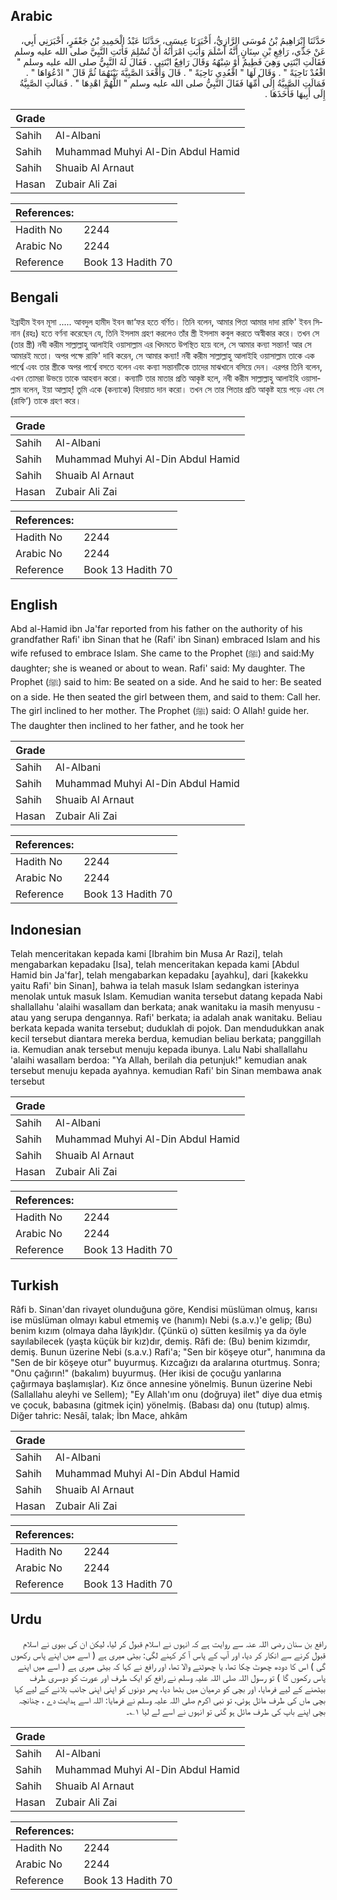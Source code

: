 ## Arabic


<div dir="rtl" lang="ar" style={{fontSize:'larger',backgroundColor:'#f8f9fa',padding:20}}>
حَدَّثَنَا إِبْرَاهِيمُ بْنُ مُوسَى الرَّازِيُّ، أَخْبَرَنَا عِيسَى، حَدَّثَنَا عَبْدُ الْحَمِيدِ بْنُ جَعْفَرٍ، أَخْبَرَنِي أَبِي، عَنْ جَدِّي، رَافِعِ بْنِ سِنَانٍ أَنَّهُ أَسْلَمَ وَأَبَتِ امْرَأَتُهُ أَنْ تُسْلِمَ فَأَتَتِ النَّبِيَّ صلى الله عليه وسلم فَقَالَتِ ابْنَتِي وَهِيَ فَطِيمٌ أَوْ شِبْهُهُ وَقَالَ رَافِعٌ ابْنَتِي ‏.‏ فَقَالَ لَهُ النَّبِيُّ صلى الله عليه وسلم ‏"‏ اقْعُدْ نَاحِيَةً ‏"‏ ‏.‏ وَقَالَ لَهَا ‏"‏ اقْعُدِي نَاحِيَةً ‏"‏ ‏.‏ قَالَ وَأَقْعَدَ الصَّبِيَّةَ بَيْنَهُمَا ثُمَّ قَالَ ‏"‏ ادْعُوَاهَا ‏"‏ ‏.‏ فَمَالَتِ الصَّبِيَّةُ إِلَى أُمِّهَا فَقَالَ النَّبِيُّ صلى الله عليه وسلم ‏"‏ اللَّهُمَّ اهْدِهَا ‏"‏ ‏.‏ فَمَالَتِ الصَّبِيَّةُ إِلَى أَبِيهَا فَأَخَذَهَا ‏.‏
</div>
<div style={{backgroundColor:'#f8f9fa',padding:20, marginBottom: 10}}><table> <thead> <tr> <th>Grade</th> <th></th> </tr> </thead> <tbody> <tr><td>Sahih</td><td>Al-Albani</td></tr><tr><td>Sahih</td><td>Muhammad Muhyi Al-Din Abdul Hamid</td></tr><tr><td>Sahih</td><td>Shuaib Al Arnaut</td></tr><tr><td>Hasan</td><td>Zubair Ali Zai</td></tr></tbody></table><table> <thead> <tr> <th>References:</th> <th></th> </tr> </thead> <tbody><tr><td>Hadith No</td><td>2244</td></tr><tr><td>Arabic No</td><td>2244</td></tr><tr><td>Reference</td><td>Book 13 Hadith 70</td></tr></tbody></table></div>

## Bengali


<div dir="ltr" lang="bn" style={{fontSize:'larger',backgroundColor:'#f8f9fa',padding:20}}>
ইব্রাহীম ইবন মূসা ..... আবদুল হামীদ ইবন জা‘ফর হতে বর্ণিত। তিনি বলেন, আমার পিতা আমার দাদা রাফি' ইবন সিনান (রহঃ) হতে বর্ণনা করেছেন যে, তিনি ইসলাম গ্রহণ করলেও তাঁর স্ত্রী ইসলাম কবুল করতে অস্বীকার করে। তখন সে (তার স্ত্রী) নবী করীম সাল্লাল্লাহু আলাইহি ওয়াসাল্লাম এর খিদমতে উপস্থিত হয়ে বলে, সে আমার কন্যা সন্তান! আর সে আমারই মতো। অপর পক্ষে রাফি' দাবি করেন, সে আমার কন্যা! নবী করীম সাল্লাল্লাহু আলাইহি ওয়াসাল্লাম তাকে এক পার্শ্বে এবং তার স্ত্রীকে অপর পার্শ্বে বসতে বলেন এবং কন্যা সন্তানটিকে তাদের মাঝখানে বসিয়ে দেন। এরপর তিনি বলেন, এখন তোমরা উভয়ে তাকে আহবান করো। কন্যাটি তার মাতার প্রতি আকৃষ্ট হলে, নবী করীম সাল্লাল্লাহু আলাইহি ওয়াসাল্লাম বলেন, ইয়া আল্লাহ্! তুমি একে (কন্যাকে) হিদায়াত দান করো। তখন সে তার পিতার প্রতি আকৃষ্ট হয়ে পড়ে এবং সে (রাফি‘) তাকে গ্রহণ করে।
</div>
<div style={{backgroundColor:'#f8f9fa',padding:20, marginBottom: 10}}><table> <thead> <tr> <th>Grade</th> <th></th> </tr> </thead> <tbody> <tr><td>Sahih</td><td>Al-Albani</td></tr><tr><td>Sahih</td><td>Muhammad Muhyi Al-Din Abdul Hamid</td></tr><tr><td>Sahih</td><td>Shuaib Al Arnaut</td></tr><tr><td>Hasan</td><td>Zubair Ali Zai</td></tr></tbody></table><table> <thead> <tr> <th>References:</th> <th></th> </tr> </thead> <tbody><tr><td>Hadith No</td><td>2244</td></tr><tr><td>Arabic No</td><td>2244</td></tr><tr><td>Reference</td><td>Book 13 Hadith 70</td></tr></tbody></table></div>

## English


<div dir="ltr" lang="en" style={{fontSize:'larger',backgroundColor:'#f8f9fa',padding:20}}>
Abd al-Hamid ibn Ja'far reported from his father on the authority of his grandfather Rafi' ibn Sinan that he (Rafi' ibn Sinan) embraced Islam and his wife refused to embrace Islam. She came to the Prophet (ﷺ) and said:My daughter; she is weaned or about to wean. Rafi' said: My daughter. The Prophet (ﷺ) said to him: Be seated on a side. And he said to her: Be seated on a side. He then seated the girl between them, and said to them: Call her. The girl inclined to her mother. The Prophet (ﷺ) said: O Allah! guide her. The daughter then inclined to her father, and he took her
</div>
<div style={{backgroundColor:'#f8f9fa',padding:20, marginBottom: 10}}><table> <thead> <tr> <th>Grade</th> <th></th> </tr> </thead> <tbody> <tr><td>Sahih</td><td>Al-Albani</td></tr><tr><td>Sahih</td><td>Muhammad Muhyi Al-Din Abdul Hamid</td></tr><tr><td>Sahih</td><td>Shuaib Al Arnaut</td></tr><tr><td>Hasan</td><td>Zubair Ali Zai</td></tr></tbody></table><table> <thead> <tr> <th>References:</th> <th></th> </tr> </thead> <tbody><tr><td>Hadith No</td><td>2244</td></tr><tr><td>Arabic No</td><td>2244</td></tr><tr><td>Reference</td><td>Book 13 Hadith 70</td></tr></tbody></table></div>

## Indonesian


<div dir="ltr" lang="id" style={{fontSize:'larger',backgroundColor:'#f8f9fa',padding:20}}>
Telah menceritakan kepada kami [Ibrahim bin Musa Ar Razi], telah mengabarkan kepadaku [Isa], telah menceritakan kepada kami [Abdul Hamid bin Ja'far], telah mengabarkan kepadaku [ayahku], dari [kakekku yaitu Rafi' bin Sinan], bahwa ia telah masuk Islam sedangkan isterinya menolak untuk masuk Islam. Kemudian wanita tersebut datang kepada Nabi shallallahu 'alaihi wasallam dan berkata; anak wanitaku ia masih menyusu -atau yang serupa dengannya. Rafi' berkata; ia adalah anak wanitaku. Beliau berkata kepada wanita tersebut; duduklah di pojok. Dan mendudukkan anak kecil tersebut diantara mereka berdua, kemudian beliau berkata; panggillah ia. Kemudian anak tersebut menuju kepada ibunya. Lalu Nabi shallallahu 'alaihi wasallam berdoa: "Ya Allah, berilah dia petunjuk!" kemudian anak tersebut menuju kepada ayahnya. kemudian Rafi' bin Sinan membawa anak tersebut
</div>
<div style={{backgroundColor:'#f8f9fa',padding:20, marginBottom: 10}}><table> <thead> <tr> <th>Grade</th> <th></th> </tr> </thead> <tbody> <tr><td>Sahih</td><td>Al-Albani</td></tr><tr><td>Sahih</td><td>Muhammad Muhyi Al-Din Abdul Hamid</td></tr><tr><td>Sahih</td><td>Shuaib Al Arnaut</td></tr><tr><td>Hasan</td><td>Zubair Ali Zai</td></tr></tbody></table><table> <thead> <tr> <th>References:</th> <th></th> </tr> </thead> <tbody><tr><td>Hadith No</td><td>2244</td></tr><tr><td>Arabic No</td><td>2244</td></tr><tr><td>Reference</td><td>Book 13 Hadith 70</td></tr></tbody></table></div>

## Turkish


<div dir="ltr" lang="tr" style={{fontSize:'larger',backgroundColor:'#f8f9fa',padding:20}}>
Râfi b. Sinan'dan rivayet olunduğuna göre, Kendisi müslüman olmuş, karısı ise müslüman olmayı kabul etmemiş ve (hanım)ı Nebi (s.a.v.)'e gelip; (Bu) benim kızım (olmaya daha lâyık)dır. (Çünkü o) sütten kesilmiş ya da öyle sayılabilecek (yaşta küçük bir kız)dır, demiş. Râfi de: (Bu) benim kizımdır, demiş. Bunun üzerine Nebi (s.a.v.) Rafi'a; "Sen bir köşeye otur", hanımına da "Sen de bir köşeye otur" buyurmuş. Kızcağızı da aralarına oturtmuş. Sonra; "Onu çağırın!" (bakalım) buyurmuş. (Her ikisi de çocuğu yanlarına çağırmaya başlamışlar). Kız önce annesine yönelmiş. Bunun üzerine Nebi (Sallallahu aleyhi ve Sellem); "Ey Allah'ım onu (doğruya) ilet" diye dua etmiş ve çocuk, babasına (gitmek için) yönelmiş. (Babası da) onu (tutup) almış. Diğer tahric: Nesâî, talak; İbn Mace, ahkâm
</div>
<div style={{backgroundColor:'#f8f9fa',padding:20, marginBottom: 10}}><table> <thead> <tr> <th>Grade</th> <th></th> </tr> </thead> <tbody> <tr><td>Sahih</td><td>Al-Albani</td></tr><tr><td>Sahih</td><td>Muhammad Muhyi Al-Din Abdul Hamid</td></tr><tr><td>Sahih</td><td>Shuaib Al Arnaut</td></tr><tr><td>Hasan</td><td>Zubair Ali Zai</td></tr></tbody></table><table> <thead> <tr> <th>References:</th> <th></th> </tr> </thead> <tbody><tr><td>Hadith No</td><td>2244</td></tr><tr><td>Arabic No</td><td>2244</td></tr><tr><td>Reference</td><td>Book 13 Hadith 70</td></tr></tbody></table></div>

## Urdu


<div dir="rtl" lang="ur" style={{fontSize:'larger',backgroundColor:'#f8f9fa',padding:20}}>
رافع بن سنان رضی اللہ عنہ سے روایت ہے کہ انہوں نے اسلام قبول کر لیا، لیکن ان کی بیوی نے اسلام قبول کرنے سے انکار کر دیا، اور آپ کے پاس آ کر کہنے لگی: بیٹی میری ہے ( اسے میں اپنے پاس رکھوں گی ) اس کا دودھ چھوٹ چکا تھا، یا چھوٹنے والا تھا، اور رافع نے کہا کہ بیٹی میری ہے ( اسے میں اپنے پاس رکھوں گا ) تو رسول اللہ صلی اللہ علیہ وسلم نے رافع کو ایک طرف اور عورت کو دوسری طرف بیٹھنے کے لیے فرمایا، اور بچی کو درمیان میں بٹھا دیا، پھر دونوں کو اپنی اپنی جانب بلانے کے لیے کہا بچی ماں کی طرف مائل ہوئی، تو نبی اکرم صلی اللہ علیہ وسلم نے فرمایا: اللہ اسے ہدایت دے ، چنانچہ بچی اپنے باپ کی طرف مائل ہو گئی تو انہوں نے اسے لے لیا ۱؎۔
</div>
<div style={{backgroundColor:'#f8f9fa',padding:20, marginBottom: 10}}><table> <thead> <tr> <th>Grade</th> <th></th> </tr> </thead> <tbody> <tr><td>Sahih</td><td>Al-Albani</td></tr><tr><td>Sahih</td><td>Muhammad Muhyi Al-Din Abdul Hamid</td></tr><tr><td>Sahih</td><td>Shuaib Al Arnaut</td></tr><tr><td>Hasan</td><td>Zubair Ali Zai</td></tr></tbody></table><table> <thead> <tr> <th>References:</th> <th></th> </tr> </thead> <tbody><tr><td>Hadith No</td><td>2244</td></tr><tr><td>Arabic No</td><td>2244</td></tr><tr><td>Reference</td><td>Book 13 Hadith 70</td></tr></tbody></table></div>